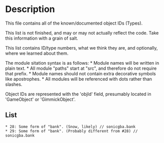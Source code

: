 # Description
This file contains all of the known/documented object IDs (Types).

This list is not finished, and may or may not actually reflect the code.
Take this information with a grain of salt.

This list contains ID/type numbers, what we think they are, and optionally, where we learned about them.

The module sitation syntax is as follows:
    * Module names will be written in plain text.
    * All module "paths" start at "src", and therefore do not require that prefix.
    * Module names should not contain extra decorative symbols like apostrophes.
    * All modules will be referenced with dots rather than slashes.

Object IDs are represented with the 'objId' field, presumably located in 'GameObject' or 'GimmickObject'.

## List
    * 28: Some form of "bank". (Snow, likely) // sonicgba.bank
    * 29: Some form of "bank". (Probably different from #28) // sonicgba.bank
